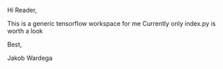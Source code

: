 Hi Reader,

This is a generic tensorflow workspace for me
Currently only index.py is worth a look

Best,

Jakob Wardega
